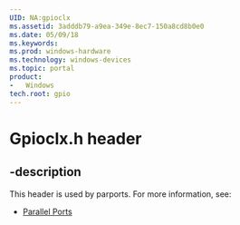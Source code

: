 ```yaml
---
UID: NA:gpioclx
ms.assetid: 3adddb79-a9ea-349e-8ec7-150a8cd8b0e0
ms.date: 05/09/18
ms.keywords: 
ms.prod: windows-hardware
ms.technology: windows-devices
ms.topic: portal
product:
-	Windows
tech.root: gpio
---
```


# Gpioclx.h header


## -description


This header is used by parports. For more information, see:

- [Parallel Ports](../_parports/index.md)
